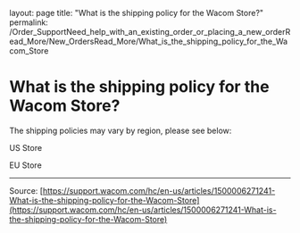 layout: page
title: "What is the shipping policy for the Wacom Store?"
permalink: /Order_SupportNeed_help_with_an_existing_order_or_placing_a_new_orderRead_More/New_OrdersRead_More/What_is_the_shipping_policy_for_the_Wacom_Store

# What is the shipping policy for the Wacom Store?

The shipping policies may vary by region, please see below:


US Store


EU Store

---
Source: [https://support.wacom.com/hc/en-us/articles/1500006271241-What-is-the-shipping-policy-for-the-Wacom-Store](https://support.wacom.com/hc/en-us/articles/1500006271241-What-is-the-shipping-policy-for-the-Wacom-Store)
